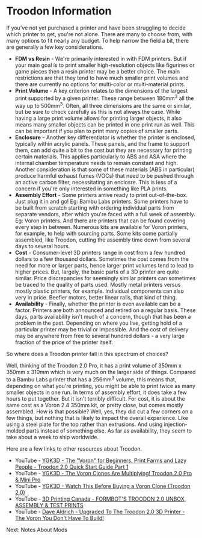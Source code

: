 # Troodon Information
If you've not yet purchased a printer and have been struggling to decide which printer to get, you're not alone. There are many to choose from, with many options to fit nearly any budget. To help narrow the field a bit, there are generally a few key considerations.

- **FDM vs Resin** - We're primarily interested in with FDM printers. But if your main goal is to print smaller high-resolution objects like figurines or game pieces then a resin printer may be a better choice.
                     The main restrictions are that they tend to have much smaller print volumes and there are currently no options for multi-color or multi-material prints.
- **Print Volume** - A key criterion relates to the dimensions of the largest print supported by a given printer. These range between 180mm<sup>3</sup> all the way up to 500mm<sup>3</sup>. Often, all three dimensions are the same or similar, but be sure to check carefully as this is not always the case.
                     While having a large print volume allows for printing larger objects, it also means many smaller objects can be printed in one print run as well. This can be important if you plan to print many copies of smaller parts.
- **Enclosure** - Another key differentiator is whether the printer is enclosed, typically within acrylic panels. These panels, and the frame to support them, can add quite a bit to the cost but they are necessary for printing certain materials.
                 This applies particularly to ABS and ASA where the internal chamber temperature needs to remain constant and high. Another consideration is that some of these materials (ABS in particular) produce harmful exhaust fumes (VOCs) that need to be pushed
                 through an active carbon filter, necessitating an enclosre. This is less of a concern if you're only interested in something like PLA prints.
- **Assembly Effort** - Some printers arrive ready to print out-of-the-box. Just plug it in and go! Eg: Bambu Labs printers. Some printers have to be built from scratch starting with ordering individual parts from separate vendors, after which you're faced with a full week of assembly. Eg: Voron printers.
                      And there are printers that can be found covering every step in between. Numerous kits are available for Voron printers, for example, to help with sourcing parts. Some kits come partially assembled, like Troodon, cutting the assembly time down from several days to several hours.
- **Cost** - Consumer-level 3D printers range in cost from a few hundred dollars to a few thousand dollars. Sometimes the cost comes from the need for more or larger parts, hence larger print volumes tend to lead to higher prices. But, largely, the basic parts of a 3D printer are quite similar.
             Price discrepancies for seemingly similar printers can sometimes be traced to the quality of parts used. Mostly metal printers versus mostly plastic printers, for example. Individual components can also very in price. Beefier motors, better linear rails, that kind of thing.
- **Availability** - Finally, whether the printer is even available can be a factor. Printers are both announced and retired on a regular basis. These days, parts availability isn't much of a concern, though that has been a problem in the past.
                     Depending on where you live, getting hold of a particular printer may be trivial or impossible. And the cost of delivery may be anywhere from free to several hundred dollars - a very large fraction of the price of the printer itself.

So where does a Troodon printer fall in this spectrum of choices?

Well, thinking of the Troodon 2.0 Pro, it has a print volume of 350mm x 350mm x 310mm which is very much on the larger side of things. Compared to a Bambu Labs printer that has a 256mm<sup>3</sup> volume, this means that, depending on what you're printing, you might be able to
print twice as many smaller objects in one run. In terms of assembly effort, it does take a few hours to put together. But it isn't terribly difficult. For cost, it is about the same cost as a Voron 2.4 350mm kit, or pretty close, but comes mostly assembled. How is that possible? Well, yes, they
did cut a few corners on a few things, but nothing that is likely to impact the overall experience. Like using a steel plate for the top rather than extrusions. And using injection-molded parts instead of something else. As far as availability, they seem to take about a week to ship worldwide.

Here are a few links to other resources about Troodon. 
- YouTube - [YGK3D - The "Voron" for Beginners, Print Farms and Lazy People - Troodon 2.0 Quick Start Guide Part 1](https://www.youtube.com/watch?v=P0jkSRq1lpU&t=1s)
- YouTube - [YGK3D - The Voron Clones Are Multiplying! Troodon 2.0 Pro & Mini Pro](https://www.youtube.com/watch?v=0M4pkyDUkLg)
- YouTube - [YGK3D - Watch This Before Buying a Voron Clone (Troodon 2.0)](https://www.youtube.com/watch?v=r3ibJG-2ZlE)
- YouTube - [3D Printing Canada - FORMBOT'S TROODON 2.0 UNBOX, ASSEMBLY & TEST PRINTS](https://www.youtube.com/watch?v=gXbmPid1quU)
- YouTube - [Dave Aldrich - Upgraded To The Troodon 2.0 3D Printer - The Voron You Don't Have To Build!](https://www.youtube.com/watch?v=D5uA0bJsT4w)

Next: Notes About Mods
